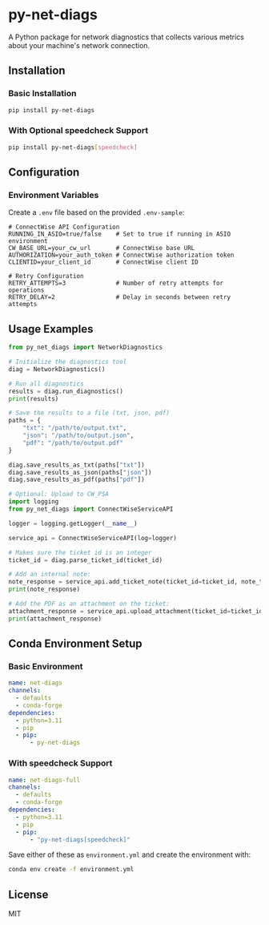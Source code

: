 # py-net-diags

A Python package for network diagnostics that collects various metrics about your machine's network connection.

## Installation

### Basic Installation

```bash
pip install py-net-diags
```

### With Optional speedcheck Support

```bash
pip install py-net-diags[speedcheck]
```

## Configuration

### Environment Variables

Create a `.env` file based on the provided `.env-sample`:

```
# ConnectWise API Configuration
RUNNING_IN_ASIO=true/false    # Set to true if running in ASIO environment
CW_BASE_URL=your_cw_url       # ConnectWise base URL
AUTHORIZATION=your_auth_token # ConnectWise authorization token
CLIENTID=your_client_id       # ConnectWise client ID

# Retry Configuration
RETRY_ATTEMPTS=3              # Number of retry attempts for operations
RETRY_DELAY=2                 # Delay in seconds between retry attempts
```

## Usage Examples

```python
from py_net_diags import NetworkDiagnostics

# Initialize the diagnostics tool
diag = NetworkDiagnostics()

# Run all diagnostics
results = diag.run_diagnostics()
print(results)

# Save the results to a file (txt, json, pdf)
paths = {
    "txt": "/path/to/output.txt",
    "json": "/path/to/output.json",
    "pdf": "/path/to/output.pdf"
}

diag.save_results_as_txt(paths["txt"])
diag.save_results_as_json(paths["json"])
diag.save_results_as_pdf(paths["pdf"])

# Optional: Upload to CW_PSA
import logging
from py_net_diags import ConnectWiseServiceAPI

logger = logging.getLogger(__name__)

service_api = ConnectWiseServiceAPI(log=logger)

# Makes sure the ticket id is an integer
ticket_id = diag.parse_ticket_id(ticket_id)

# Add an internal note:
note_response = service_api.add_ticket_note(ticket_id=ticket_id, note_text=md_msg, internal=True)
print(note_response)

# Add the PDF as an attachment on the ticket:
attachment_response = service_api.upload_attachment(ticket_id=ticket_id, file_path=paths["pdf"])
print(attachment_response)
```

## Conda Environment Setup

### Basic Environment

```yaml
name: net-diags
channels:
  - defaults
  - conda-forge
dependencies:
  - python=3.11
  - pip
  - pip:
      - py-net-diags
```

### With speedcheck Support

```yaml
name: net-diags-full
channels:
  - defaults
  - conda-forge
dependencies:
  - python=3.11
  - pip
  - pip:
      - "py-net-diags[speedcheck]"
```

Save either of these as `environment.yml` and create the environment with:

```bash
conda env create -f environment.yml
```

## License

MIT
